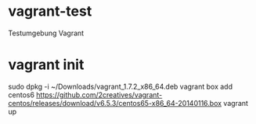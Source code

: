 # vagrant-test
Testumgebung Vagrant

# vagrant init
sudo dpkg -i ~/Downloads/vagrant_1.7.2_x86_64.deb 
vagrant box add centos6 https://github.com/2creatives/vagrant-centos/releases/download/v6.5.3/centos65-x86_64-20140116.box
vagrant up
